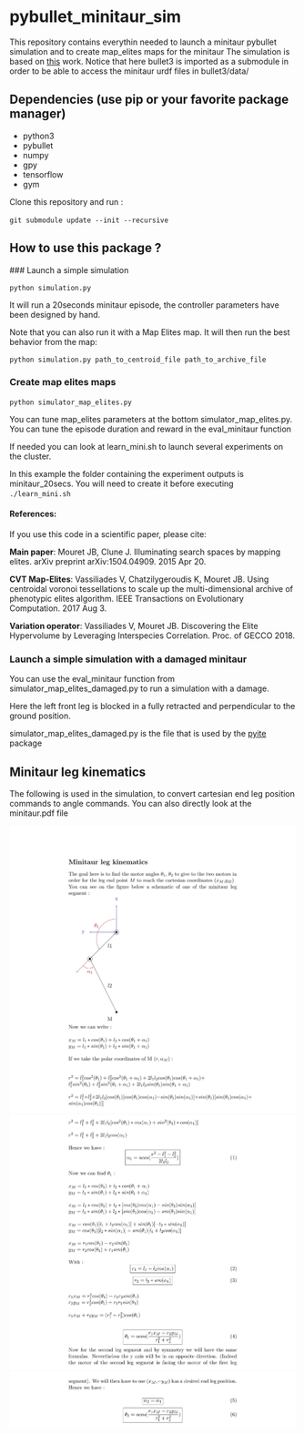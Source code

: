 # pybullet_minitaur_sim

This repository contains everythin needed to launch a minitaur pybullet simulation and to create map_elites maps for the minitaur
The simulation is based on [this](https://github.com/bulletphysics/bullet3/tree/master/examples/pybullet/gym/pybullet_envs/minitaur/envs) work. Notice that here bullet3 is imported as a submodule in order to be able to access the minitaur urdf files in bullet3/data/

## Dependencies (use pip or your favorite package manager)
- python3
- pybullet
- numpy
- gpy
- tensorflow
- gym

Clone this repository and run :

``git submodule update --init --recursive``

## How to use this package ?

### Launch a simple simulation

```
python simulation.py
```

It will run a 20seconds minitaur episode, the controller parameters have been designed by hand.

Note that you can also run it with a Map Elites map. It will then run the best behavior from the map:

```
python simulation.py path_to_centroid_file path_to_archive_file
```


### Create map elites maps


```
python simulator_map_elites.py
```

You can tune map_elites parameters at the bottom simulator_map_elites.py. You can tune the episode duration and reward in the eval_minitaur function

If needed you can look at learn_mini.sh to launch several experiments on the cluster.

In this example the folder containing the experiment outputs is minitaur_20secs. You will need to create it before executing ``` ./learn_mini.sh ```

#### References:
If you use this code in a scientific paper, please cite:

**Main paper**: Mouret JB, Clune J. Illuminating search spaces by mapping elites. arXiv preprint arXiv:1504.04909. 2015 Apr 20.

**CVT Map-Elites**: Vassiliades V, Chatzilygeroudis K, Mouret JB. Using centroidal voronoi tessellations to scale up the multi-dimensional archive of phenotypic elites algorithm. IEEE Transactions on Evolutionary Computation. 2017 Aug 3.

**Variation operator**: Vassiliades V, Mouret JB. Discovering the Elite Hypervolume by Leveraging Interspecies Correlation. Proc. of GECCO 2018.


### Launch a simple simulation with a damaged minitaur

You can use the eval_minitaur function from simulator_map_elites_damaged.py to run a simulation with a damage.

 Here the left front leg is blocked in a fully retracted and perpendicular to the ground position.

simulator_map_elites_damaged.py is the file that is used by the [pyite](https://github.com/resibots/pyite.git) package

## Minitaur leg kinematics

The following is used in the simulation, to convert cartesian end leg position commands to angle commands. You can also directly look at the  minitaur.pdf file

![1](miscs/minitaur-1.jpg)
![2](miscs/minitaur-2.jpg)
![3](miscs/minitaur-3.jpg)
